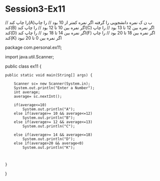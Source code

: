 # Session3-Ex11

//  را چاپ کند(A)ب ن ک نمره دانشجویی را گرفته اگر نمره کمتر از 10 بود 
//  را چاپ کند(B) اگر نمره بین 10 تا 12 بود 
//  را چاپ کند(C) اگر نمره بین 12 تا 13 بود 
//  را چاپ کند(D) اگر نمره بین 14 تا 18 بود 
//  را چاپ کند(F) اگر نمره بین 18 تا 20 بود 
//  را چاپ کند(K) اگر نمره بین 0 تا 20 نبود 

package com.personal.ex11;

import java.util.Scanner;

public class ex11 {

	public static void main(String[] args) {

		Scanner sc= new Scanner(System.in);
		System.out.println("Enter a Number");
		int average;
		average= sc.nextInt();
		
		if(average<=10)
			System.out.println("A");
		else if(average>= 10 && average<=12)
			System.out.println("B");
		else if(average>= 12 && average<=13)
			System.out.println("C");

		else if(average>= 14 && average<=18)
			System.out.println("D");
		else if(average>20 && average<0)
			System.out.println("K");
		
	

	}

}




